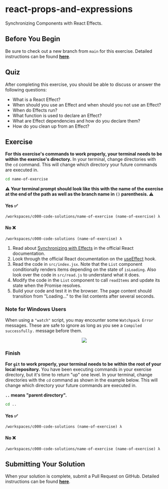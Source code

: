 # react-props-and-expressions

Synchronizing Components with React Effects.

## Before You Begin

Be sure to check out a new branch from `main` for this exercise. Detailed instructions can be found [**here**](../../guides/starting-an-exercise).

## Quiz

After completing this exercise, you should be able to discuss or answer the following questions:

- What is a React Effect?
- When should you use an Effect and when should you not use an Effect?
- When do Effects run?
- What function is used to declare an Effect?
- What are Effect dependencies and how do you declare them?
- How do you clean up from an Effect?

## Exercise

**For this exercise's commands to work properly, your terminal needs to be within the exercise's directory.** In your terminal, change directories with the `cd` command. This will change which directory your future commands are executed in.

```bash
cd name-of-exercise
```

**⚠️ Your terminal prompt should look like this with the name of the exercise at the end of the path as well as the branch name in `()` parenthesis. ⚠️**

#### Yes ✅

```shell
/workspaces/c000-code-solutions/name-of-exercise (name-of-exercise) λ
```

#### No ❌

```shell
/workspaces/c000-code-solutions (name-of-exercise) λ
```

1. Read about [Synchronizing with Effects](https://beta.reactjs.org/learn/synchronizing-with-effects) in the official React documentation.
1. Look through the official React documentation on the [useEffect](https://beta.reactjs.org/reference/react/useEffect) hook.
1. Read the code in `src/index.jsx`. Note that the `List` component conditionally renders items depending on the state of `isLoading`. Also look over the code in `src/read.js` to understand what it does.
1. Modify the code in the `List` component to call `readItems` and update its state when the Promise resolves.
1. Build your code and test it in the browser. The page content should transition from "Loading..." to the list contents after several seconds.

### Note for Windows Users

When using a `"watch"` script, you may encounter some `Watchpack Error` messages. These are safe to ignore as long as you see a `Compiled successfully.` message before them.

<p align="middle">
  <img src="assets/watchpack-errors.png">
</p>

### Finish

**For `git` to work properly, your terminal needs to be within the root of your local repository.** You have been executing commands in your exercise directory, but it's time to return "up" one level. In your terminal, change directories with the `cd` command as shown in the example below. This will change which directory your future commands are executed in.

**`..` means "parent directory".**

```bash
cd ..
```

#### Yes ✅

```shell
/workspaces/c000-code-solutions (name-of-exercise) λ
```

#### No ❌

```shell
/workspaces/c000-code-solutions/name-of-exercise (name-of-exercise) λ
```

## Submitting Your Solution

When your solution is complete, submit a Pull Request on GitHub. Detailed instructions can be found [**here**](../../guides/submitting-your-solution).
